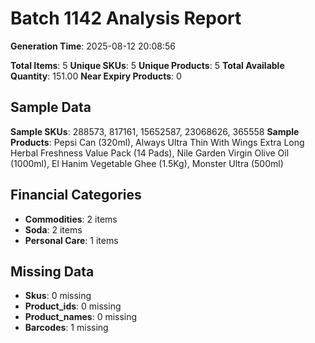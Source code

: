 # Batch 1142 Analysis Report

**Generation Time**: 2025-08-12 20:08:56

**Total Items**: 5
**Unique SKUs**: 5
**Unique Products**: 5
**Total Available Quantity**: 151.00
**Near Expiry Products**: 0

## Sample Data
**Sample SKUs**: 288573, 817161, 15652587, 23068626, 365558
**Sample Products**: Pepsi Can (320ml), Always Ultra Thin With Wings Extra Long Herbal Freshness Value Pack (14 Pads), Nile Garden Virgin Olive Oil (1000ml), El Hanim Vegetable Ghee (1.5Kg), Monster Ultra (500ml)

## Financial Categories
- **Commodities**: 2 items
- **Soda**: 2 items
- **Personal Care**: 1 items

## Missing Data
- **Skus**: 0 missing
- **Product_ids**: 0 missing
- **Product_names**: 0 missing
- **Barcodes**: 1 missing
